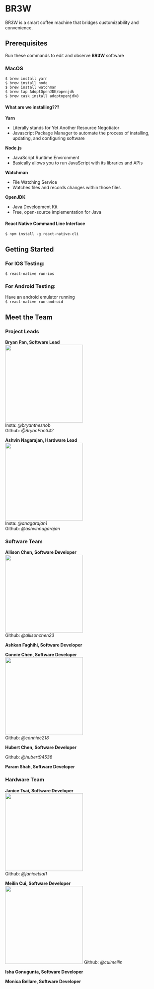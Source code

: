 # BR3W
BR3W is a smart coffee machine that bridges customizability and convenience.

## Prerequisites
Run these commands to edit and observe **BR3W** software

### MacOS
``` 
$ brew install yarn
$ brew install node
$ brew install watchman
$ brew tap AdoptOpenJDK/openjdk
$ brew cask install adoptopenjdk8
```
#### What are we installing???
**Yarn**  
- Literally stands for Yet Another Resource Negotiator  
- Javascript Package Manager to automate the process of installing, updating, and configuring software

**Node.js**
- JavaScript Runtime Environment
- Basically allows you to run JavaScript with its libraries and APIs

**Watchman**
- File Watching Service
- Watches files and records changes within those files

**OpenJDK**
- Java Development Kit
- Free, open-source implementation for Java

#### React Native Command Line Interface
```$ npm install -g react-native-cli```


## Getting Started
### For IOS Testing:  
```$ react-native run-ios```  

### For Android Testing:  
Have an android emulator running  
```$ react-native run-android```


## Meet the Team
### Project Leads

**Bryan Pan, Software Lead**  
<img src="img/Bryan.jpeg" width="250">  
Insta: *@bryanthesnob*  
Github: *@BryanPan342*  

**Ashvin Nagarajan, Hardware Lead**  
<img src="img/Ashvin.jpg" width="250">  
Insta: *@anagarajan1*  
Github: *@ashvinnagarajan*

### Software Team
**Allison Chen, Software Developer**  
<img src="img/Allison.JPG" width="250">  
Github: *@allisonchen23*  

**Ashkan Faghihi, Software Developer**

**Connie Chen, Software Developer**  
<img src="img/Connie.jpg" width="250">  
Github: *@conniec218*  

**Hubert Chen, Software Developer**  
<!-- <img src="img/Hubert.jpg" width="250">  -->
Github: *@hubert94536*  

**Param Shah, Software Developer**

### Hardware Team
**Janice Tsai, Software Developer**  
<img src="img/Janice.jpg" width="250">  
Github: *@janicetsai1*

**Meilin Cui, Software Developer**  
<img src="img/Meilin.jpg" width="250"> 
Github: *@cuimeilin*  

**Isha Gonugunta, Software Developer**

**Monica Bellare, Software Developer**




